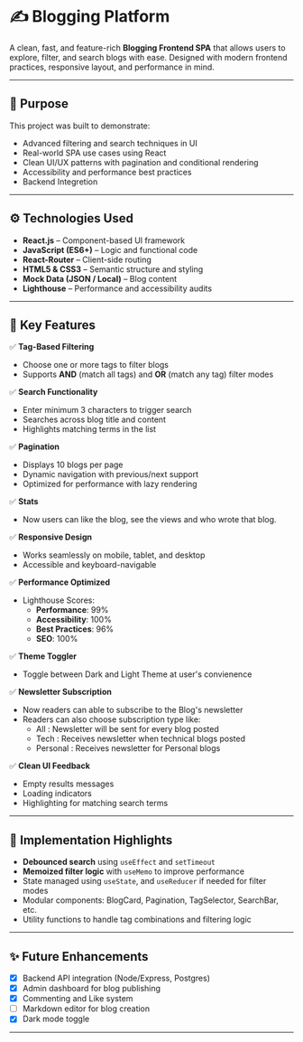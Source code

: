 # ✍️ Blogging Platform

A clean, fast, and feature-rich **Blogging Frontend SPA** that allows users to explore, filter, and search blogs with ease. Designed with modern frontend practices, responsive layout, and performance in mind.

---

## 📌 Purpose

This project was built to demonstrate:
- Advanced filtering and search techniques in UI
- Real-world SPA use cases using React
- Clean UI/UX patterns with pagination and conditional rendering
- Accessibility and performance best practices
- Backend Integretion

---

## ⚙️ Technologies Used

- **React.js** – Component-based UI framework  
- **JavaScript (ES6+)** – Logic and functional code  
- **React-Router** – Client-side routing  
- **HTML5 & CSS3** – Semantic structure and styling  
- **Mock Data (JSON / Local)** – Blog content  
- **Lighthouse** – Performance and accessibility audits

---

## 🚀 Key Features

✅ **Tag-Based Filtering**
- Choose one or more tags to filter blogs
- Supports **AND** (match all tags) and **OR** (match any tag) filter modes

✅ **Search Functionality**
- Enter minimum 3 characters to trigger search
- Searches across blog title and content
- Highlights matching terms in the list

✅ **Pagination**
- Displays 10 blogs per page
- Dynamic navigation with previous/next support
- Optimized for performance with lazy rendering

✅ **Stats**
- Now users can like the blog, see the views and who wrote that blog.

✅ **Responsive Design**
- Works seamlessly on mobile, tablet, and desktop
- Accessible and keyboard-navigable

✅ **Performance Optimized**
- Lighthouse Scores:
  - **Performance**: 99%
  - **Accessibility**: 100%
  - **Best Practices**: 96%
  - **SEO**: 100%
 
✅ **Theme Toggler**
- Toggle between Dark and Light Theme at user's convienence

✅ **Newsletter Subscription**
- Now readers can able to subscribe to the Blog's newsletter
- Readers can also choose subscription type like:
  - All : Newsletter will be sent for every blog posted
  - Tech : Receives newsletter when technical blogs posted
  - Personal : Receives newsletter for Personal blogs

✅ **Clean UI Feedback**
- Empty results messages
- Loading indicators
- Highlighting for matching search terms

---

## 🧠 Implementation Highlights

- **Debounced search** using `useEffect` and `setTimeout`
- **Memoized filter logic** with `useMemo` to improve performance
- State managed using `useState`, and `useReducer` if needed for filter modes
- Modular components: BlogCard, Pagination, TagSelector, SearchBar, etc.
- Utility functions to handle tag combinations and filtering logic

---
## ✨ Future Enhancements

- [x] Backend API integration (Node/Express, Postgres)
- [x] Admin dashboard for blog publishing
- [x] Commenting and Like system
- [ ] Markdown editor for blog creation
- [x] Dark mode toggle

---
